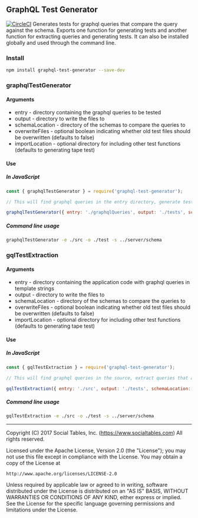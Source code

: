 ##  GraphQL Test Generator
[![CircleCI](https://circleci.com/gh/socialtables/graphql-test-generator.svg?style=svg)](https://circleci.com/gh/socialtables/graphql-test-generator)
Generates tests for graphql queries that compare the query against the schema. Exports one function for generating tests and another function for extracting queries and generating tests. It can also be installed globally and used through the command line.

### Install

```bash
npm install graphql-test-generator --save-dev
```

### graphqlTestGenerator

#### Arguments
* entry - directory containing the graphql queries to be tested
* output - directory to write the files to
* schemaLocation - directory of the schemas to compare the queries to
* overwriteFiles - optional boolean indicating whether old test files should be overwritten (defaults to false)
* importLocation - optional directory for including other test functions (defaults to generating tape test)

#### Use

##### In JavaScript
```js
const { graphqlTestGenerator } = require('graphql-test-generator');

// This will find graphql queries in the entry directory, generate tests against the schema and write them to the test directory.

graphqlTestGenerator({ entry: './graphqlQueries', output: './tests', schemaLocation: './schemas', overwriteFiles: false, importLocation: './generateTestFunction' });
```

##### Command line usage
``` bash
graphqlTestGenerator -e ./src -o ./test -s ../server/schema
```

### gqlTestExtraction

#### Arguments
* entry - directory containing the application code with graphql queries in template strings
* output - directory to write the files to
* schemaLocation - directory of the schemas to compare the queries to
* overwriteFiles - optional boolean indicating whether old test files should be overwritten (defaults to false)
* importLocation - optional directory for including other test functions (defaults to generating tape test)

#### Use

##### In JavaScript
```js
const { gqlTestExtraction } = require('graphql-test-generator');

// This will find graphql queries in the source, extract queries that are in tagged template strings being called by the function exported from the graphql-tag library, generate tests against the schema and write them to the test directory.

gqlTestExtraction({ entry: './src', output: './tests', schemaLocation: './schemas', overwriteFiles: false, importLocation: './generateTestFunction' });
```
##### Command line usage
``` bash
gqlTestExtraction -e ./src -o ./test -s ../server/schema
```

- - -

Copyright (C) 2017 Social Tables, Inc. (https://www.socialtables.com) All rights reserved.

Licensed under the Apache License, Version 2.0 (the "License"); you may not use this file except in compliance with the License. You may obtain a copy of the License at

	http://www.apache.org/licenses/LICENSE-2.0

Unless required by applicable law or agreed to in writing, software distributed under the License is distributed on an "AS IS" BASIS, WITHOUT WARRANTIES OR CONDITIONS OF ANY KIND, either express or implied. See the License for the specific language governing permissions and limitations under the License.
